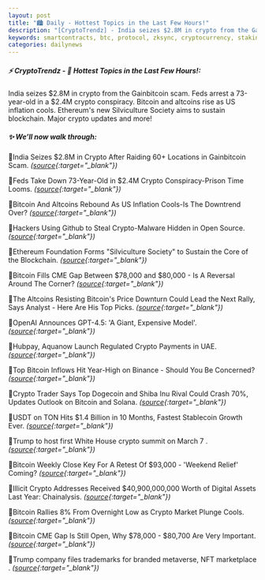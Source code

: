 ```yaml
---
layout: post
title: "🏙️ Daily - Hottest Topics in the Last Few Hours!"
description: "[CryptoTrendz] - India seizes $2.8M in crypto from the Gainbitcoin scam. Feds arrest a 73-year-old in a $2.4M crypto conspiracy. Bitcoin and altcoins rise as US inflation cools. Ethereum's new Silviculture Society aims to sustain blockchain. Major crypto updates and more!"
keywords: smartcontracts, btc, protocol, zksync, cryptocurrency, staking, derivatives, DeFi
categories: dailynews
---
```


##### ⚡ CryptoTrendz - 📌 *Hottest Topics in the Last Few Hours!:*

India seizes $2.8M in crypto from the Gainbitcoin scam. Feds arrest a 73-year-old in a $2.4M crypto conspiracy. Bitcoin and altcoins rise as US inflation cools. Ethereum's new Silviculture Society aims to sustain blockchain. Major crypto updates and more!

##### ✨ *We’ll now walk through:*


🔹India Seizes $2.8M in Crypto After Raiding 60+ Locations in Gainbitcoin Scam. *([source](https://s.avyag.com/qtlx){:target="_blank"})*

🔹Feds Take Down 73-Year-Old in $2.4M Crypto Conspiracy-Prison Time Looms. *([source](https://s.avyag.com/hhpe){:target="_blank"})*

🔹Bitcoin And Altcoins Rebound As US Inflation Cools-Is The Downtrend Over? *([source](https://s.avyag.com/5i6s){:target="_blank"})*

🔹Hackers Using Github to Steal Crypto-Malware Hidden in Open Source. *([source](https://s.avyag.com/94kv){:target="_blank"})*

🔹Ethereum Foundation Forms "Silviculture Society" to Sustain the Core of the Blockchain. *([source](https://s.avyag.com/jg1z){:target="_blank"})*

🔹Bitcoin Fills CME Gap Between $78,000 and $80,000 -  Is A Reversal Around The Corner? *([source](https://s.avyag.com/hrno){:target="_blank"})*

🔹The Altcoins Resisting Bitcoin's Price Downturn Could Lead the Next Rally, Says Analyst - Here Are His Top Picks. *([source](https://s.avyag.com/ix09){:target="_blank"})*

🔹OpenAI Announces GPT-4.5: 'A Giant, Expensive Model'. *([source](https://s.avyag.com/coyq){:target="_blank"})*

🔹Hubpay, Aquanow Launch Regulated Crypto Payments in UAE. *([source](https://s.avyag.com/eg9y){:target="_blank"})*

🔹Top Bitcoin Inflows Hit Year-High on Binance - Should You Be Concerned? *([source](https://s.avyag.com/8uzo){:target="_blank"})*

🔹Crypto Trader Says Top Dogecoin and Shiba Inu Rival Could Crash 70%, Updates Outlook on Bitcoin and Solana. *([source](https://s.avyag.com/4706){:target="_blank"})*

🔹USDT on TON Hits $1.4 Billion in 10 Months, Fastest Stablecoin Growth Ever. *([source](https://s.avyag.com/wwkj){:target="_blank"})*

🔹Trump to host first White House crypto summit on March 7 . *([source](https://s.avyag.com/o1xd){:target="_blank"})*

🔹Bitcoin Weekly Close Key For A Retest Of $93,000 - 'Weekend Relief' Coming? *([source](https://s.avyag.com/skai){:target="_blank"})*

🔹Illicit Crypto Addresses Received $40,900,000,000 Worth of Digital Assets Last Year: Chainalysis. *([source](https://s.avyag.com/8q64){:target="_blank"})*

🔹Bitcoin Rallies 8% From Overnight Low as Crypto Market Plunge Cools. *([source](https://s.avyag.com/a5la){:target="_blank"})*

🔹Bitcoin CME Gap Is Still Open, Why $78,000 - $80,700 Are Very Important. *([source](https://s.avyag.com/mm3i){:target="_blank"})*

🔹Trump company files trademarks for branded metaverse, NFT marketplace . *([source](https://s.avyag.com/zrnz){:target="_blank"})*

